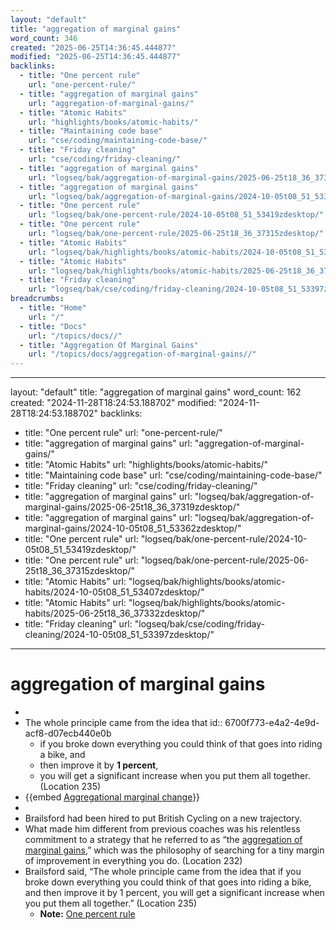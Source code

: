 ```yaml
---
layout: "default"
title: "aggregation of marginal gains"
word_count: 346
created: "2025-06-25T14:36:45.444877"
modified: "2025-06-25T14:36:45.444877"
backlinks:
  - title: "One percent rule"
    url: "one-percent-rule/"
  - title: "aggregation of marginal gains"
    url: "aggregation-of-marginal-gains/"
  - title: "Atomic Habits"
    url: "highlights/books/atomic-habits/"
  - title: "Maintaining code base"
    url: "cse/coding/maintaining-code-base/"
  - title: "Friday cleaning"
    url: "cse/coding/friday-cleaning/"
  - title: "aggregation of marginal gains"
    url: "logseq/bak/aggregation-of-marginal-gains/2025-06-25t18_36_37319zdesktop/"
  - title: "aggregation of marginal gains"
    url: "logseq/bak/aggregation-of-marginal-gains/2024-10-05t08_51_53362zdesktop/"
  - title: "One percent rule"
    url: "logseq/bak/one-percent-rule/2024-10-05t08_51_53419zdesktop/"
  - title: "One percent rule"
    url: "logseq/bak/one-percent-rule/2025-06-25t18_36_37315zdesktop/"
  - title: "Atomic Habits"
    url: "logseq/bak/highlights/books/atomic-habits/2024-10-05t08_51_53407zdesktop/"
  - title: "Atomic Habits"
    url: "logseq/bak/highlights/books/atomic-habits/2025-06-25t18_36_37332zdesktop/"
  - title: "Friday cleaning"
    url: "logseq/bak/cse/coding/friday-cleaning/2024-10-05t08_51_53397zdesktop/"
breadcrumbs:
  - title: "Home"
    url: "/"
  - title: "Docs"
    url: "/topics/docs//"
  - title: "Aggregation Of Marginal Gains"
    url: "/topics/docs/aggregation-of-marginal-gains//"
---
```

---
layout: "default"
title: "aggregation of marginal gains"
word_count: 162
created: "2024-11-28T18:24:53.188702"
modified: "2024-11-28T18:24:53.188702"
backlinks:
  - title: "One percent rule"
    url: "one-percent-rule/"
  - title: "aggregation of marginal gains"
    url: "aggregation-of-marginal-gains/"
  - title: "Atomic Habits"
    url: "highlights/books/atomic-habits/"
  - title: "Maintaining code base"
    url: "cse/coding/maintaining-code-base/"
  - title: "Friday cleaning"
    url: "cse/coding/friday-cleaning/"
  - title: "aggregation of marginal gains"
    url: "logseq/bak/aggregation-of-marginal-gains/2025-06-25t18_36_37319zdesktop/"
  - title: "aggregation of marginal gains"
    url: "logseq/bak/aggregation-of-marginal-gains/2024-10-05t08_51_53362zdesktop/"
  - title: "One percent rule"
    url: "logseq/bak/one-percent-rule/2024-10-05t08_51_53419zdesktop/"
  - title: "One percent rule"
    url: "logseq/bak/one-percent-rule/2025-06-25t18_36_37315zdesktop/"
  - title: "Atomic Habits"
    url: "logseq/bak/highlights/books/atomic-habits/2024-10-05t08_51_53407zdesktop/"
  - title: "Atomic Habits"
    url: "logseq/bak/highlights/books/atomic-habits/2025-06-25t18_36_37332zdesktop/"
  - title: "Friday cleaning"
    url: "logseq/bak/cse/coding/friday-cleaning/2024-10-05t08_51_53397zdesktop/"
---
# aggregation of marginal gains
-
- The whole principle came from the idea that
  id:: 6700f773-e4a2-4e9d-acf8-d07ecb440e0b
	- if you broke down everything you could think of that goes into riding a bike, and
	- then improve it by **1 percent**,
	- you will get a significant increase when you put them all together. (Location 235)
- {{embed [Aggregational marginal change](pages/aggregational-marginal-change/)}}
-
- Brailsford had been hired to put British Cycling on a new trajectory.
- What made him different from previous coaches was his relentless commitment to a strategy that he referred to as “the [aggregation of marginal gains](logseq/bak/aggregation-of-marginal-gains/2024-10-05t08_51_53362zdesktop/),” which was the philosophy of searching for a tiny margin of improvement in everything you do. (Location 232)
- Brailsford said, “The whole principle came from the idea that if you broke down everything you could think of that goes into riding a bike, and then improve it by 1 percent, you will get a significant increase when you put them all together.” (Location 235)
	- **Note:** [One percent rule](logseq/bak/one-percent-rule/2025-06-25t18_36_37315zdesktop/)